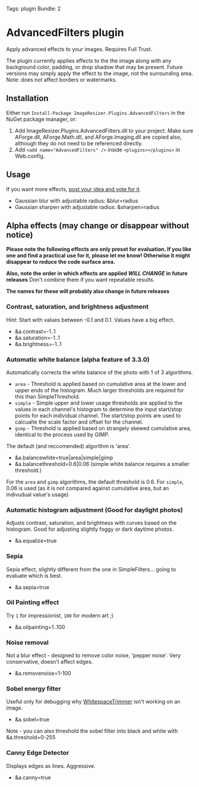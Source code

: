 Tags: plugin
Bundle: 2

# AdvancedFilters plugin

Apply advanced effects to your images. Requires Full Trust.

The plugin currently applies effects to the the image along with any background color, padding, or drop shadow that may be present. Future versions may simply apply the effect to the image, not the surrounding area. Note: does not affect borders or watermarks.

## Installation

Either run `Install-Package ImageResizer.Plugins.AdvancedFilters` in the NuGet package manager, or:

1. Add ImageResizer.Plugins.AdvancedFilters.dll to your project. Make sure AForge.dll, AForge.Math.dll, and AForge.Imaging.dll are copied also, although they do not need to be referenced directly.
2. Add `<add name="AdvancedFilters" />` inside `<plugins></plugins>` in Web.config.

## Usage

If you want more effects, [post your idea and vote for it](http://resizer.uservoice.com).

* Gaussian blur with adjustable radius: &blur=radius
* Gaussian sharpen with adjustable radius: &sharpen=radius

## Alpha effects (may change or disappear without notice)

**Please note the following effects are only preset for evaluation. If you like one and find a practical use for it, please let me know! Otherwise it might disappear to reduce the code surface area.**

**Also, note the order in which effects are applied *WILL CHANGE* in future releases** Don't combine them if you want repeatable results.

**The names for these will probably also change in future releases**

### Contrast, saturation, and brightness adjustment

Hint: Start with values between -0.1 and 0.1. Values have a big effect. 

* &a.contrast=-1..1
* &a.saturation=-1..1
* &a.brightness=-1..1

### Automatic white balance (alpha feature of 3.3.0)

Automatically corrects the white balance of the photo with 1 of 3 algorithms.

* `area` - Threshold is applied based on cumulative area at the lower and upper ends of the histogram. Much larger thresholds are required for this than SimpleThreshold.
* `simple` - Simple upper and lower usage thresholds are applied to the values in each channel's histogram to determine the input start/stop points for each individual channel. The start/stop points are used to calcualte the scale factor and offset for the channel.
* `gimp` - Threshold is applied based on strangely skewed cumulative area, identical to the process used by GIMP.

The default (and reccomended) algorithm is 'area'.

*  &a.balancewhite=true|area|simple|gimp
*  &a.balancethreshold=0.6|0.06 (simple white balance requires a smaller threshold.)

For the `area` and `gimp` algorithms, the default threshold is 0.6. For `simple`, 0.06 is used (as it is not compared against cumulative area, but an indivudual value's usage)



### Automatic histogram adjustment (Good for daylight photos)

Adjusts contrast, saturation, and brightness with curves based on the histogram. Good for adjusting slightly foggy or dark daytime photos. 

* &a.equalize=true

### Sepia

Sepia effect, slightly different from the one in SimpleFilters... going to evaluate which is best.

* &a.sepia=true

### Oil Painting effect

Try `1` for impressionist, `100` for modern art ;)

* &a.oilpainting=1..100

### Noise removal

Not a blur effect - designed to remove color noise, 'pepper noise'. Very conservative, doesn't affect edges.

* &a.removenoise=1-100 


### Sobel energy filter

Useful only for debugging why [WhitespaceTrimmer](/plugins/whitespacetrimmer) isn't working on an image.

* &a.sobel=true

Note - you can also threshold the sobel filter into black and white with &a.threshold=0-255

### Canny Edge Detector

Displays edges as lines. Aggressive.

* &a.canny=true

